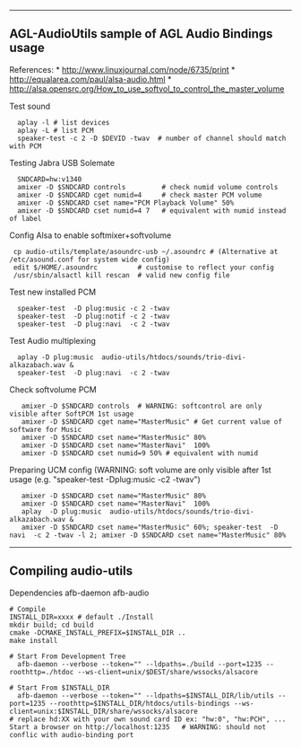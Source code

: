 ------------------------------------------------------------------------
AGL-AudioUtils sample of AGL Audio Bindings usage
------------------------------------------------------------------------
References:
    * http://www.linuxjournal.com/node/6735/print
    * http://equalarea.com/paul/alsa-audio.html
    * http://alsa.opensrc.org/How_to_use_softvol_to_control_the_master_volume

Test sound
```
  aplay -l # list devices
  aplay -L # list PCM
  speaker-test -c 2 -D $DEVID -twav  # number of channel should match with PCM
```

Testing Jabra USB Solemate
```
  SNDCARD=hw:v1340
  amixer -D $SNDCARD controls         # check numid volume controls
  amixer -D $SNDCARD cget numid=4     # check master PCM volume
  amixer -D $SNDCARD cset name="PCM Playback Volume" 50%
  amixer -D $SNDCARD cset numid=4 7   # equivalent with numid instead of label
```

Config Alsa to enable softmixer+softvolume
```
 cp audio-utils/template/asoundrc-usb ~/.asoundrc # (Alternative at /etc/asound.conf for system wide config)
 edit $/HOME/.asoundrc          # customise to reflect your config
 /usr/sbin/alsactl kill rescan  # valid new config file
```

Test new installed PCM
```
  speaker-test  -D plug:music -c 2 -twav
  speaker-test  -D plug:notif -c 2 -twav
  speaker-test  -D plug:navi  -c 2 -twav
```

Test Audio multiplexing
```
  aplay -D plug:music  audio-utils/htdocs/sounds/trio-divi-alkazabach.wav &
  speaker-test  -D plug:navi  -c 2 -twav
```

Check softvolume PCM
```
   amixer -D $SNDCARD controls  # WARNING: softcontrol are only visible after SoftPCM 1st usage
   amixer -D $SNDCARD cget name="MasterMusic" # Get current value of software for Music 
   amixer -D $SNDCARD cset name="MasterMusic" 80%
   amixer -D $SNDCARD cset name="MasterNavi"  100%
   amixer -D $SNDCARD cset numid=9 50% # equivalent with numid
```

Preparing UCM config (WARNING: soft volume are only visible after 1st usage (e.g. "speaker-test -Dplug:music -c2 -twav")
```
   amixer -D $SNDCARD cset name="MasterMusic" 80%
   amixer -D $SNDCARD cset name="MasterNavi"  100%
   aplay  -D plug:music  audio-utils/htdocs/sounds/trio-divi-alkazabach.wav &
   amixer -D $SNDCARD cset name="MasterMusic" 60%; speaker-test  -D navi  -c 2 -twav -l 2; amixer -D $SNDCARD cset name="MasterMusic" 80%
```


--------------------------------------------------------------------------------------------
  Compiling audio-utils
--------------------------------------------------------------------------------------------

Dependencies
  afb-daemon
  afb-audio

```
# Compile
INSTALL_DIR=xxxx # default ./Install
mkdir build; cd build
cmake -DCMAKE_INSTALL_PREFIX=$INSTALL_DIR ..
make install

# Start From Development Tree
  afb-daemon --verbose --token="" --ldpaths=./build --port=1235 --roothttp=./htdoc --ws-client=unix/$DEST/share/wssocks/alsacore

# Start From $INSTALL_DIR
  afb-daemon --verbose --token="" --ldpaths=$INSTALL_DIR/lib/utils --port=1235 --roothttp=$INSTALL_DIR/htdocs/utils-bindings --ws-client=unix:$INSTALL_DIR/share/wssocks/alsacore
# replace hd:XX with your own sound card ID ex: "hw:0", "hw:PCH", ...
Start a browser on http://localhost:1235   # WARNING: should not conflic with audio-binding port
```
